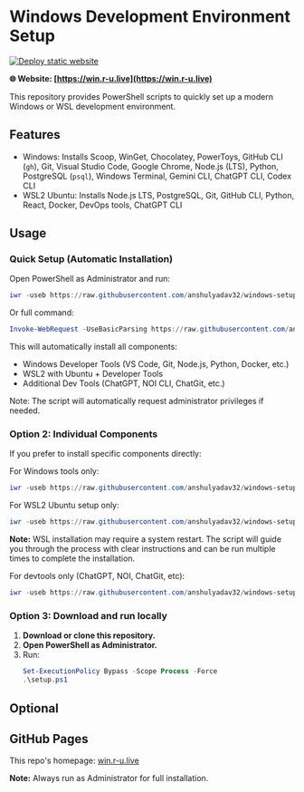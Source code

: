 # Windows Development Environment Setup

[![Deploy static website](https://github.com/anshulyadav32/windows-setup/actions/workflows/pages.yml/badge.svg)](https://github.com/anshulyadav32/windows-setup/actions/workflows/pages.yml)

**🌐 Website: [https://win.r-u.live](https://win.r-u.live)** 

This repository provides PowerShell scripts to quickly set up a modern Windows or WSL development environment.

## Features
- Windows: Installs Scoop, WinGet, Chocolatey, PowerToys, GitHub CLI (`gh`), Git, Visual Studio Code, Google Chrome, Node.js (LTS), Python, PostgreSQL (`psql`), Windows Terminal, Gemini CLI, ChatGPT CLI, Codex CLI
- WSL2 Ubuntu: Installs Node.js LTS, PostgreSQL, Git, GitHub CLI, Python, React, Docker, DevOps tools, ChatGPT CLI

## Usage

### Quick Setup (Automatic Installation)
Open PowerShell as Administrator and run:
```powershell
iwr -useb https://raw.githubusercontent.com/anshulyadav32/windows-setup/main/setup.ps1 | iex
```

Or full command:
```powershell
Invoke-WebRequest -UseBasicParsing https://raw.githubusercontent.com/anshulyadav32/windows-setup/main/setup.ps1 | Invoke-Expression
```

This will automatically install all components:
- Windows Developer Tools (VS Code, Git, Node.js, Python, Docker, etc.)
- WSL2 with Ubuntu + Developer Tools 
- Additional Dev Tools (ChatGPT, NOI CLI, ChatGit, etc.)

Note: The script will automatically request administrator privileges if needed.

### Option 2: Individual Components
If you prefer to install specific components directly:

For Windows tools only:
```powershell
iwr -useb https://raw.githubusercontent.com/anshulyadav32/windows-setup/main/install.ps1 | iex
```

For WSL2 Ubuntu setup only:
```powershell
iwr -useb https://raw.githubusercontent.com/anshulyadav32/windows-setup/main/wsl.ps1 | iex
```

**Note:** WSL installation may require a system restart. The script will guide you through the process with clear instructions and can be run multiple times to complete the installation.

For devtools only (ChatGPT, NOI, ChatGit, etc):
```powershell
iwr -useb https://raw.githubusercontent.com/anshulyadav32/windows-setup/main/modules/devtools/install.ps1 | iex
```

### Option 3: Download and run locally
1. **Download or clone this repository.**
2. **Open PowerShell as Administrator.**
3. Run:
   ```powershell
   Set-ExecutionPolicy Bypass -Scope Process -Force
   .\setup.ps1
   ```

## Optional

## GitHub Pages
This repo's homepage: [win.r-u.live](https://win.r-u.live)


**Note:** Always run as Administrator for full installation.
